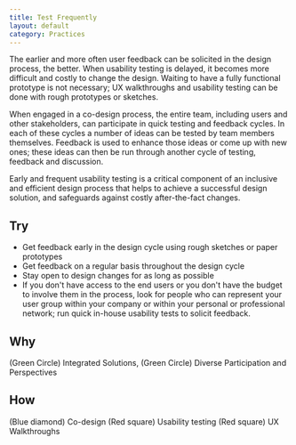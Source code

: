 ```yaml
---
title: Test Frequently
layout: default
category: Practices
---
```


The earlier and more often user feedback can be solicited in the design process, the better. When usability testing is delayed, it becomes more difficult and costly to change the design. Waiting to have a fully functional prototype is not necessary; UX walkthroughs and usability testing can be done with rough prototypes or sketches.

When engaged in a co-design process, the entire team, including users and other stakeholders, can participate in quick testing and feedback cycles. In each of these cycles a number of ideas can be tested by team members themselves. Feedback is used to enhance those ideas or come up with new ones; these ideas can then be run through another cycle of testing, feedback and discussion.

Early and frequent usability testing is a critical component of an inclusive and efficient design process that helps to achieve a successful design solution, and safeguards against costly after-the-fact changes.

## Try
* Get feedback early in the design cycle using rough sketches or paper prototypes
* Get feedback on a regular basis throughout the design cycle
* Stay open to design changes for as long as possible
* If you don't have access to the end users or you don't have the budget to involve them in the process, look for people who can represent your user group within your company or within your personal or professional network; run quick in-house usability tests to solicit feedback.

## Why
(Green Circle) Integrated Solutions,
(Green Circle) Diverse Participation and Perspectives

## How
(Blue diamond) Co-design
(Red square) Usability testing
(Red square) UX Walkthroughs
